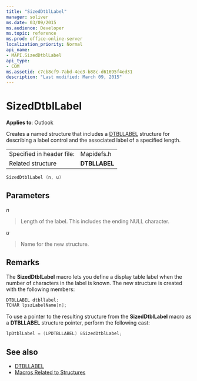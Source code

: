 ```yaml
---
title: "SizedDtblLabel"
manager: soliver
ms.date: 03/09/2015
ms.audience: Developer
ms.topic: reference
ms.prod: office-online-server
localization_priority: Normal
api_name:
- MAPI.SizedDtblLabel
api_type:
- COM
ms.assetid: c7cb8cf9-7abd-4ee3-b88c-d61695f4ed31
description: "Last modified: March 09, 2015"
---
```


# SizedDtblLabel

**Applies to**: Outlook 
  
Creates a named structure that includes a [DTBLLABEL](dtbllabel.md) structure for describing a label control and the associated label of a specified length. 
  
|||
|:-----|:-----|
|Specified in header file:  <br/> |Mapidefs.h  <br/> |
|Related structure  <br/> |**DTBLLABEL** <br/> |
   
```cpp
SizedDtblLabel (n, u)
```

## Parameters

_n_
  
> Length of the label. This includes the ending NULL character. 
    
_u_
  
> Name for the new structure.
    
## Remarks

The **SizedDtblLabel** macro lets you define a display table label when the number of characters in the label is known. The new structure is created with the following members: 
  
```cpp
DTBLLABEL dtbllabel;
TCHAR lpszLabelName[n];
```

To use a pointer to the resulting structure from the **SizedDtblLabel** macro as a **DTBLLABEL** structure pointer, perform the following cast: 
  
```cpp
lpDtblLabel = (LPDTBLLABEL) &SizedDtblLabel;
```

## See also

- [DTBLLABEL](dtbllabel.md)
- [Macros Related to Structures](macros-related-to-structures.md)

